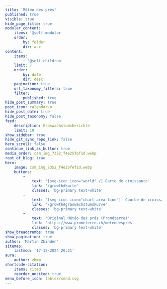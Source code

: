 ```yaml
---
title: 'Météo des prés'
published: true
visible: true
hide_page_title: true
modular_content:
    items: '@self.modular'
    order:
        by: folder
        dir: asc
content:
    items:
        - '@self.children'
    limit: 7
    order:
        by: date
        dir: desc
    pagination: true
    url_taxonomy_filters: true
    filter:
        published: true
hide_post_summary: true
post_icon: calendar-o
hide_post_date: true
hide_post_taxonomy: false
feed:
    description: Graswachstumsberichte
    limit: 10
show_sidebar: true
hide_git_sync_repo_link: false
hero_scroll: false
continue_link_as_button: true
media_order: csm_img_7352_f4e25fef1d.webp
root_of_blog: true
hero:
    image: csm_img_7352_f4e25fef1d.webp
    buttons:
        -
            text: '[svg-icon icon="world" /] Carte de croissance'
            link: '/growth#karte'
            classes: 'bg-primary text-white'
        -
            text: '[svg-icon icon="chart-area-line"]  Courbe de croissance'
            link: '/growth#graswachstumskurve'
            classes: 'bg-primary text-white'
        -
            text: 'Original Météo des prés (Prométerre)'
            link: 'https://www.prometerre.ch/meteodespres'
            classes: 'bg-primary text-white'
show_breadcrumbs: true
show_pagination: true
author: 'Martin Zbinden'
sitemap:
    lastmod: '17-12-2024 20:21'
aura:
    author: zbma
shortcode-citation:
    items: cited
    reorder_uncited: true
menu_before_icon: tabler/send.svg
---
```


